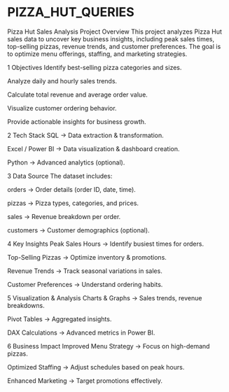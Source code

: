 # PIZZA_HUT_QUERIES

Pizza Hut Sales Analysis
Project Overview
This project analyzes Pizza Hut sales data to uncover key business insights, including peak sales times, top-selling pizzas, revenue trends, and customer preferences. The goal is to optimize menu offerings, staffing, and marketing strategies.

1 Objectives
Identify best-selling pizza categories and sizes.

Analyze daily and hourly sales trends.

Calculate total revenue and average order value.

Visualize customer ordering behavior.

Provide actionable insights for business growth.

2 Tech Stack
SQL → Data extraction & transformation.

Excel / Power BI → Data visualization & dashboard creation.

Python → Advanced analytics (optional).

3 Data Source
The dataset includes:

orders → Order details (order ID, date, time).

pizzas → Pizza types, categories, and prices.

sales → Revenue breakdown per order.

customers → Customer demographics (optional).

4 Key Insights
Peak Sales Hours → Identify busiest times for orders.

Top-Selling Pizzas → Optimize inventory & promotions.

Revenue Trends → Track seasonal variations in sales.

Customer Preferences → Understand ordering habits.

5 Visualization & Analysis
Charts & Graphs → Sales trends, revenue breakdowns.

Pivot Tables → Aggregated insights.

DAX Calculations → Advanced metrics in Power BI.

6 Business Impact
Improved Menu Strategy → Focus on high-demand pizzas.

Optimized Staffing → Adjust schedules based on peak hours.

Enhanced Marketing → Target promotions effectively.
